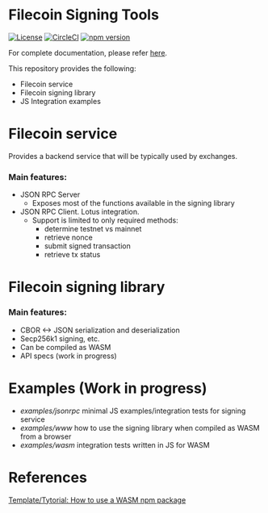 # Filecoin Signing Tools

[![License](https://img.shields.io/badge/License-Apache%202.0-blue.svg)](https://opensource.org/licenses/Apache-2.0)
[![CircleCI](https://circleci.com/gh/Zondax/filecoin-rs.svg?style=shield&circle-token=51b2d5fe68c0eb73436dace6f47fa0a387169ef5)](https://circleci.com/gh/Zondax/filecoin-rs)
[![npm version](https://badge.fury.io/js/%40zondax%2Ffilecoin-signer-wasm.svg)](https://badge.fury.io/js/%40zondax%2Ffilecoin-signer-wasm)

For complete documentation, please refer [here](http://zondax.ch).

This repository provides the following:

- Filecoin service
- Filecoin signing library
- JS Integration examples

# Filecoin service

Provides a backend service that will be typically used by exchanges. 

### Main features:

- JSON RPC Server
    - Exposes most of the functions available in the signing library
- JSON RPC Client. Lotus integration. 
    - Support is limited to only required methods:
        - determine testnet vs mainnet 
        - retrieve nonce
        - submit signed transaction
        - retrieve tx status

# Filecoin signing library

### Main features:

- CBOR <-> JSON serialization and deserialization
- Secp256k1 signing, etc.
- Can be compiled as WASM
- API specs (work in progress)

# Examples (Work in progress)

- *examples/jsonrpc* minimal JS examples/integration tests for signing service
- *examples/www* how to use the signing library when compiled as WASM from a browser
- *examples/wasm* integration tests written in JS for WASM

# References

[Template/Tytorial: How to use a WASM npm package](https://rustwasm.github.io/docs/wasm-pack/tutorials/npm-browser-packages/using-your-library.html)
